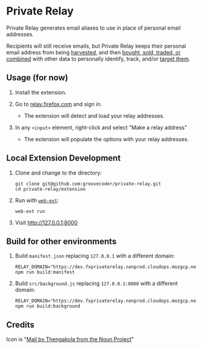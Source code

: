 # Private Relay
Private Relay generates email aliases to use in place of personal email addresses.

Recipients will still receive emails, but Private Relay keeps their personal
email address from being [harvested](https://blog.hubspot.com/marketing/what-is-a-landing-page-ht), 
and then [bought, sold, traded, or combined](https://www.bookyourdata.com/) 
with  other data to personally identify, track, and/or [target
them](https://www.facebook.com/business/help/606443329504150?helpref=faq_content).

## Usage (for now)

1. Install the extension.

2. Go to [relay.firefox.com](https://relay.firefox.com) and sign in.
   * The extension will detect and load your relay addresses.

3. In any `<input>` element, right-click and select "Make a relay address"
   * The extension will populate the options with your relay addresses.


## Local Extension Development

1. Clone and change to the directory:

    ```
    git clone git@github.com:groovecoder/private-relay.git
    cd private-relay/extension
    ```

2. Run with
   [`web-ext`](https://developer.mozilla.org/en-US/docs/Mozilla/Add-ons/WebExtensions/Getting_started_with_web-ext):

    ```
    web-ext run
    ```

3. Visit http://127.0.0.1:8000


## Build for other environments

1. Build `manifest.json` replacing `127.0.0.1` with a different domain:

    ```
    RELAY_DOMAIN="https://dev.fxprivaterelay.nonprod.cloudops.mozgcp.net"&& npm run build:manifest
    ```

2. Build `src/background.js` replacing `127.0.0.1:8000` with a different domain:

    ```
    RELAY_DOMAIN="https://dev.fxprivaterelay.nonprod.cloudops.mozgcp.net"&& npm run build:background
    ```

## Credits
Icon is "[Mail by Thengakola from the Noun
Project](https://thenounproject.com/search/?q=email%20shield&i=930191)"
